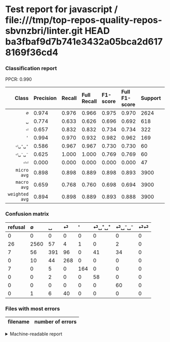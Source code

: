 # Test report for javascript / file:///tmp/top-repos-quality-repos-sbvnzbri/linter.git HEAD ba3fbaf9d7b741e3432a05bca2d6178169f36cd4

### Classification report

PPCR: 0.990

| Class | Precision | Recall | Full Recall | F1-score | Full F1-score | Support | Full Support | PPCR |
|------:|:----------|:-------|:------------|:---------|:---------|:--------|:-------------|:-----|
| `∅` | 0.974| 0.976| 0.966| 0.975| 0.970| 2624| 2650| 0.990 |
| `␣` | 0.774| 0.633| 0.626| 0.696| 0.692| 618| 625| 0.989 |
| `⏎` | 0.657| 0.832| 0.832| 0.734| 0.734| 322| 322| 1.000 |
| `'` | 0.994| 0.970| 0.932| 0.982| 0.962| 169| 176| 0.960 |
| `⏎␣⁺␣⁺` | 0.586| 0.967| 0.967| 0.730| 0.730| 60| 60| 1.000 |
| `⏎␣⁻␣⁻` | 0.625| 1.000| 1.000| 0.769| 0.769| 60| 60| 1.000 |
| `⏎⏎` | 0.000| 0.000| 0.000| 0.000| 0.000| 47| 47| 1.000 |
| `micro avg` | 0.898| 0.898| 0.889| 0.898| 0.893| 3900| 3940| 0.990 |
| `macro avg` | 0.659| 0.768| 0.760| 0.698| 0.694| 3900| 3940| 0.990 |
| `weighted avg` | 0.894| 0.898| 0.889| 0.893| 0.888| 3900| 3940| 0.990 |

### Confusion matrix

|refusal|  ∅| ␣| ⏎| '| ⏎␣⁺␣⁺| ⏎␣⁻␣⁻| ⏎⏎| 
|:---|:---|:---|:---|:---|:---|:---|:---|
|0 |0 |0 |0 |0 |0 |0 |0 |
|26 |2560 |57 |4 |1 |0 |2 |0 |
|7 |56 |391 |96 |0 |41 |34 |0 |
|0 |10 |44 |268 |0 |0 |0 |0 |
|7 |0 |5 |0 |164 |0 |0 |0 |
|0 |0 |2 |0 |0 |58 |0 |0 |
|0 |0 |0 |0 |0 |0 |60 |0 |
|0 |1 |6 |40 |0 |0 |0 |0 |

### Files with most errors

| filename | number of errors|
|:----:|:-----|

<details>
    <summary>Machine-readable report</summary>
```json
{
  "cl_report": {"\u0027": {"f1-score": 0.9820359281437127, "precision": 0.9939393939393939, "recall": 0.9704142011834319, "support": 169}, "macro avg": {"f1-score": 0.6980677795894329, "precision": 0.6586305390030771, "recall": 0.7682392635337167, "support": 3900}, "micro avg": {"f1-score": 0.8976923076923077, "precision": 0.8976923076923077, "recall": 0.8976923076923077, "support": 3900}, "weighted avg": {"f1-score": 0.8926153958441935, "precision": 0.8942832509975905, "recall": 0.8976923076923077, "support": 3900}, "\u2205": {"f1-score": 0.9750523709769567, "precision": 0.9744956223829463, "recall": 0.975609756097561, "support": 2624}, "\u23ce": {"f1-score": 0.7342465753424658, "precision": 0.6568627450980392, "recall": 0.8322981366459627, "support": 322}, "\u23ce\u23ce": {"f1-score": 0.0, "precision": 0.0, "recall": 0.0, "support": 47}, "\u23ce\u2423\u207a\u2423\u207a": {"f1-score": 0.729559748427673, "precision": 0.5858585858585859, "recall": 0.9666666666666667, "support": 60}, "\u23ce\u2423\u207b\u2423\u207b": {"f1-score": 0.7692307692307693, "precision": 0.625, "recall": 1.0, "support": 60}, "\u2423": {"f1-score": 0.6963490650044525, "precision": 0.7742574257425743, "recall": 0.6326860841423948, "support": 618}},
  "cl_report_full": {"\u0027": {"f1-score": 0.9618768328445747, "precision": 0.9939393939393939, "recall": 0.9318181818181818, "support": 176}, "macro avg": {"f1-score": 0.6938853673122388, "precision": 0.6586305390030771, "recall": 0.7603458172828382, "support": 3940}, "micro avg": {"f1-score": 0.8931122448979592, "precision": 0.8976923076923077, "recall": 0.8885786802030456, "support": 3940}, "weighted avg": {"f1-score": 0.8881535862020298, "precision": 0.8947763814239426, "recall": 0.8885786802030456, "support": 3940}, "\u2205": {"f1-score": 0.9702482471101004, "precision": 0.9744956223829463, "recall": 0.9660377358490566, "support": 2650}, "\u23ce": {"f1-score": 0.7342465753424658, "precision": 0.6568627450980392, "recall": 0.8322981366459627, "support": 322}, "\u23ce\u23ce": {"f1-score": 0.0, "precision": 0.0, "recall": 0.0, "support": 47}, "\u23ce\u2423\u207a\u2423\u207a": {"f1-score": 0.729559748427673, "precision": 0.5858585858585859, "recall": 0.9666666666666667, "support": 60}, "\u23ce\u2423\u207b\u2423\u207b": {"f1-score": 0.7692307692307693, "precision": 0.625, "recall": 1.0, "support": 60}, "\u2423": {"f1-score": 0.6920353982300885, "precision": 0.7742574257425743, "recall": 0.6256, "support": 625}},
  "ppcr": 0.9898477157360406
}
```
</details>
